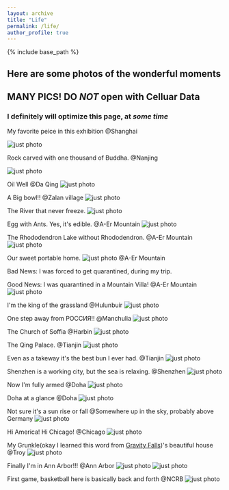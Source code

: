 ```yaml
---
layout: archive
title: "Life"
permalink: /life/
author_profile: true
---
```


{% include base_path %}

## Here are some photos of the wonderful moments 

## MANY PICS! DO *NOT* open with Celluar Data

### I definitely will optimize this page, at *some time*


My favorite peice in this exhibition @Shanghai

![just photo](../images/Life/shanghai_art.png)


Rock carved with one thousand of Buddha. @Nanjing

![just photo](../images/Life/O@853DZI]%V}UX~3X_TR1JP.png)

Oil Well @Da Qing
![just photo](../images/Life/IMG_0047.JPG)

A Big bowl!! @Zalan village
![just photo](../images/Life/IMG_0104.JPG)

The River that never freeze.
![just photo](../images/Life/IMG_0135.JPG)

Egg with Ants. Yes, it's edible. @A-Er Mountain
![just photo](../images/Life/IMG_0141.JPG)

The Rhododendron Lake without Rhododendron. @A-Er Mountain
![just photo](../images/Life/IMG_0153.JPG)

Our sweet portable home.
![just photo](../images/Life/IMG_0191.JPG) @A-Er Mountain

Bad News: I was forced to get quarantined, during my trip.

Good News: I was quarantined in a Mountain Villa! @A-Er Mountain
![just photo](../images/Life/IMG_0217.JPG)

I'm the king of the grassland @Hulunbuir
![just photo](../images/Life/IMG_0270.JPG)

One step away from РОССИЯ!! @Manchulia
![just photo](../images/Life/IMG_0398.JPG)

The Church of Soffia @Harbin
![just photo](../images/Life/IMG_0419.JPG)

The Qing Palace. @Tianjin
![just photo](../images/Life/IMG_0438.JPG)

Even as a takeway it's the best bun I ever had. @Tianjin
![just photo](../images/Life/IMG_0465.JPG)

Shenzhen is a working city, but the sea is relaxing. @Shenzhen
![just photo](../images/Life/IMG_0789.JPG)

Now I'm fully armed @Doha
![just photo](../images/Life/IMG_0864.JPG)

Doha at a glance @Doha
![just photo](../images/Life/IMG_0868.JPG)

Not sure it's a sun rise or fall @Somewhere up in the sky, probably above Germany
![just photo](../images/Life/IMG_0888.JPG)

Hi America! Hi Chicago! @Chicago
![just photo](../images/Life/IMG_0904.JPG)

My Grunkle(okay I learned this word from [Gravity Falls](https://www.youtube.com/show/SCXNazqGqx1fZ2wWmwf9L75w?season=1&sbp=CgEx))'s beautiful house  @Troy
![just photo](../images/Life/IMG_0938.JPG)

Finally I'm in Ann Arbor!!! @Ann Arbor
![just photo](../images/Life/IMG_0960.JPG)
![just photo](../images/Life/IMG_0995.JPG)

First game, basketball here is basically back and forth @NCRB 
![just photo](../images/Life/NCRB_basketball.jpg)